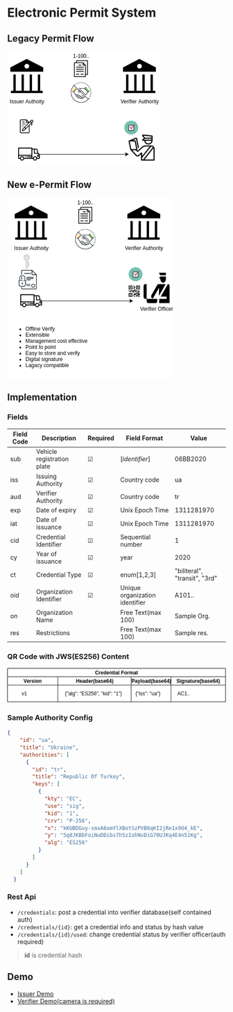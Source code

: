 # Electronic Permit System

## Legacy Permit Flow

![w:1200](img/e-permit-old-flow.png)

## New e-Permit Flow

![w:1200](img/e-permit-new-flow.png)

## Implementation

### Fields
| Field Code | Description | Required | Field Format | Value | 
| ----------- | ----------- | -------- | ------- | ------- | 
| sub | Vehicle registration plate | &#9745; |  [*identifier*] | 06BB2020 |
| iss | Issuing Authority |  &#9745; | Country code | ua |
| aud | Verifier Authority | &#9745; | Country code | tr |
| exp |  Date of expiry | &#9745; | Unix Epoch Time | 1311281970 |
| iat | Date of issuance | &#9745; | Unix Epoch Time | 1311281970 |
| cid | Credential Identifier | &#9745; | Sequential number | 1 |
| cy | Year of issuance | &#9745; | year | 2020 |
| ct | Credential Type | &#9745; | enum[1,2,3] | "biliteral", "transit", "3rd" |
| oid | Organization Identifier | &#9745; | Unique organization identifier | A101.. | 
| on | Organization Name | | Free Text(max 100) | Sample Org. |
| res | Restrictions | | Free Text(max 100) | Sample res. |


### QR Code with JWS(ES256) Content

![w:1200](img/e-permit-cred-format.png)

### Sample Authority Config 

```json
{
    "id": "ua",
    "title": "Ukraine",
    "authorities": [
      {
        "id": "tr",
        "title": "Republic Of Turkey",
        "keys": [
          {
            "kty": "EC",
            "use": "sig",
            "kid": "1",
            "crv": "P-256",
            "x": "kKUBDGuy-smxA6omYlXBotSzPVB6qKI2jRe1x9U4_kE",
            "y": "5q8JKBbFoiNuDDibs7h5zIohNvDiG70UJKq4E4n51Kg",
            "alg": "ES256"
          }
        ]
      }
    ]
  }
```

### Rest Api

- ```/credentials```: post a credential into verifier database(self contained auth) 
- ```/credentials/{id}```: get a credential info and status by hash value 
- ```/credentials/{id}/used```: change credential status by verifier officer(auth required)

> **id** is credential hash

## Demo

- [Issuer Demo]( https://e-permit.github.io/demo/)
- [Verifier Demo(camera is required)]( https://e-permit.github.io/verify/)



